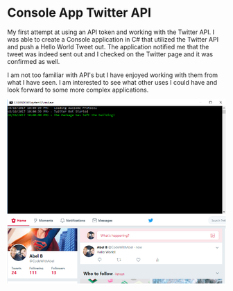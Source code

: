 # Console App Twitter API

My first attempt at using an API token and working with the Twitter API. I was able to create a Console application in C# that utilized the
Twitter API and push a Hello World Tweet out. The application notified me that the tweet was indeed sent out and I checked on the Twitter
page and it was confirmed as well. 

I am not too familiar with API's but I have enjoyed working with them from what I have seen. I am interested to see what other uses I could 
have and look forward to some more complex applications. 

![alt text](https://github.com/abelberhane/ConsoleAppTwitterAPI/blob/master/Images/TwitterBotSH.png?raw=true)
![alt text](https://github.com/abelberhane/ConsoleAppTwitterAPI/blob/master/Images/TwitterSH.png?raw=true)
